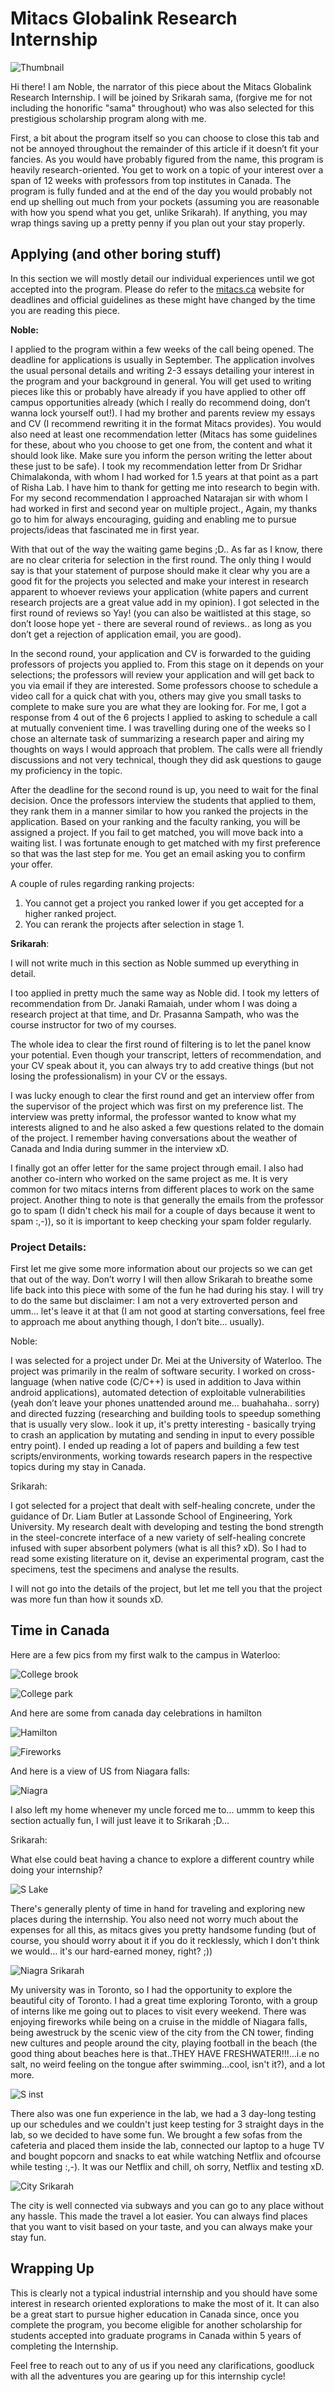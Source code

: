# Mitacs Globalink Research Internship

![Thumbnail](mitacs.jpg)



Hi there! I am Noble, the narrator of this piece about the Mitacs Globalink Research Internship. I will be joined by Srikarah sama, (forgive me for not including the honorific "sama" throughout) who was also selected for this prestigious scholarship program along with me.

First, a bit about the program itself so you can choose to close this tab and not be annoyed throughout the remainder of this article if it doesn’t fit your fancies. As you would have probably figured from the name, this program is heavily research-oriented. You get to work on a topic of your interest over a span of 12 weeks with professors from top institutes in Canada. The program is fully funded and at the end of the day you would probably not end up shelling out much from your pockets (assuming you are reasonable with how you spend what you get, unlike Srikarah). If anything, you may wrap things saving up a pretty penny if you plan out your stay properly. 

## Applying (and other boring stuff)

In this section we will mostly detail our individual experiences until we got accepted into the program. Please do refer to the [mitacs.ca](http://mitacs.ca) website for deadlines and official guidelines as these might have changed by the time you are reading this piece.

**Noble:** 

I applied to the program within a few weeks of the call being opened. The deadline for applications is usually in September. The application involves the usual personal details and writing 2-3 essays detailing your interest in the program and your background in general. You will get used to writing pieces like this or probably have already if you have applied to other off campus opportunities already (which I really do recommend doing, don’t wanna lock yourself out!). I had my brother and parents review my essays and CV (I recommend rewriting it in the format Mitacs provides). You would also need at least one recommendation letter (Mitacs has some guidelines for these, about who you choose to get one from, the content and what it should look like. Make sure you inform the person writing the letter about these just to be safe). I took my recommendation letter from Dr Sridhar Chimalakonda, with whom I had worked for 1.5 years at that point as a part of Risha Lab. I have him to thank for getting me into research to begin with. For my second recommendation I approached Natarajan sir with whom I had worked in first and second year on multiple project., Again, my thanks go to him for always encouraging, guiding and enabling me to pursue projects/ideas that fascinated me in first year. 

With that out of the way the waiting game begins ;D..  As far as I know, there are no clear criteria for selection in the first round. The only thing I would say is that your statement of purpose should make it clear why you are a good fit for the projects you selected and make your interest in research apparent to whoever reviews your application (white papers and current research projects are a great value add in my opinion). I got selected in the first round of reviews so Yay! (you can also be waitlisted at this stage, so don’t loose hope yet - there are several round of reviews.. as long as you don’t get a rejection of application email, you are good).

In the second round, your application and CV is forwarded to the guiding professors of projects you applied to. From this stage on it depends on your selections; the professors will review your application and will get back to you via email if they are interested. Some professors choose to schedule a video call for a quick chat with you, others may give you small tasks to complete to make sure you are what they are looking for. For me, I got a response from 4 out of the 6 projects I applied to asking to schedule a call at mutually convenient time. I was travelling during one of the weeks so I chose an alternate task of summarizing a research paper and airing my thoughts on ways I would approach that problem.  The calls were all friendly discussions and not very technical, though they did ask questions to gauge my proficiency in the topic.

After the deadline for the second round is up, you need to wait for the final decision. Once the professors interview the students that applied to them, they rank them in a manner similar to how you ranked the projects in the application. Based on your ranking and the faculty ranking, you will be assigned a project. If you fail to get matched, you will move back into a waiting list. I was fortunate enough to get matched with my first preference so that was the last step for me. You get an email asking you to confirm your offer.

A couple of rules regarding ranking projects:
1) You cannot get a project you ranked lower if you get accepted for a higher ranked project.
2) You can rerank the projects after selection in stage 1.

**Srikarah**: 

I will not write much in this section as Noble summed up everything in detail. 

I too applied in pretty much the same way as Noble did. I took my letters of recommendation from Dr. Janaki Ramaiah, under whom I was doing a research project at that time, and Dr. Prasanna Sampath, who was the course instructor for two of my courses. 

The whole idea to clear the first round of filtering is to let the panel know your potential. Even though your transcript, letters of recommendation, and your CV speak about it, you can always try to add creative things (but not losing the professionalism) in your CV or the essays. 

I was lucky enough to clear the first round and get an interview offer from the supervisor of the project which was first on my preference list. The interview was pretty informal, the professor wanted to know what my interests aligned to and he also asked a few questions related to the domain of the project. I remember having conversations about the weather of Canada and India during summer in the interview xD.

I finally got an offer letter for the same project through email. I also had another co-intern who worked on the same project as me. It is very common for two mitacs interns from different places to work on the same project. Another thing to note is that generally the emails from the professor go to spam (I didn't check his mail for a couple of days because it went to spam :,-)), so it is important to keep checking your spam folder regularly.

### Project Details:

First let me give some more information about our projects so we can get that out of the way. Don’t worry I will then allow Srikarah to breathe some life back into this piece with some of the fun he had during his stay. I will try to do the same but disclaimer: I am not a very extroverted person and umm... let's leave it at that (I am not good at starting conversations, feel free to approach me about anything though, I don’t bite... usually).

Noble: 

I was selected for a project under Dr. Mei at the University of Waterloo. The project was primarily in the realm of software security. I worked on cross-language (when native code (C/C++) is used in addition to Java within android applications), automated detection of exploitable vulnerabilities (yeah don’t leave your phones unattended around me… buahahaha.. sorry) and directed fuzzing (researching and building tools to speedup something that is usually very slow.. look it up, it's pretty interesting - basically trying to crash an application by mutating and sending in input to every possible entry point). I ended up reading a lot of papers and building a few test scripts/environments, working towards research papers in the respective topics during my stay in Canada.  

Srikarah:

I got selected for a project that dealt with self-healing concrete, under the guidance of Dr. Liam Butler at Lassonde School of Engineering, York University. My research dealt with developing and testing the bond strength in the steel-concrete interface of a new variety of self-healing concrete infused with super absorbent polymers (what is all this? xD). So I had to read some existing literature on it, devise an experimental program, cast the specimens, test the specimens and analyse the results. 

I will not go into the details of the project, but let me tell you that the project was more fun than how it sounds xD. 

## Time in Canada

Here are a few pics from my first walk to the campus in Waterloo:

![College brook](brook.jpg)

![College park](walk.jpg)

And here are some from canada day celebrations in hamilton

![Hamilton](hamilton_beach.jpg)

![Fireworks](fireworks.jpg)

And here is a view of US from Niagara falls:

![Niagra](niagra.jpg)

I also left my home whenever my uncle forced me to... ummm to keep this section actually fun, I will just leave it to Srikarah ;D…

Srikarah:

What else could beat having a chance to explore a different country while doing your internship? 

![S Lake](lake.jpg)

There's generally plenty of time in hand for traveling and exploring new places during the internship. You also need not worry much about the expenses for all this, as mitacs gives you pretty handsome funding (but of course, you should worry about it if you do it recklessly, which I don't think we would… it's our hard-earned money, right? ;))

![Niagra Srikarah](niagra_pro.jpg)

My university was in Toronto, so I had the opportunity to explore the beautiful city of Toronto. I had a great time exploring Toronto, with a group of interns like me going out to places to visit every weekend. There was enjoying fireworks while being on a cruise in the middle of Niagara falls, being awestruck by the scenic view of the city from the CN tower, finding new cultures and people around the city, playing football in the beach (the good thing about beaches here is that..THEY HAVE FRESHWATER!!!…i.e no salt, no weird feeling on the tongue after swimming...cool, isn't it?), and a lot more.


![S inst](institute.jpg)

There also was one fun experience in the lab, we had a 3 day-long testing up our schedules and we couldn't just keep testing for 3 straight days in the lab, so we decided to have some fun. We brought a few sofas from the cafeteria and placed them inside the lab, connected our laptop to a huge TV and bought popcorn and snacks to eat while watching Netflix and ofcourse while testing :,-). It was our Netflix and chill, oh sorry, Netflix and testing xD.

![City Srikarah](city.jpg)


The city is well connected via subways and you can go to any place without any hassle. This made the travel a lot easier. You can always find places that you want to visit based on your taste, and you can always make your stay fun. 

## Wrapping Up

This is clearly not a typical industrial internship and you should have some interest in research oriented explorations to make the most of it. It can also be a great start to pursue higher education in Canada since, once you complete the program, you become eligible for another scholarship for students accepted into graduate programs in Canada within 5 years of completing the Internship.

Feel free to reach out to any of us if you need any clarifications, goodluck with all the adventures you are gearing up for this internship cycle!